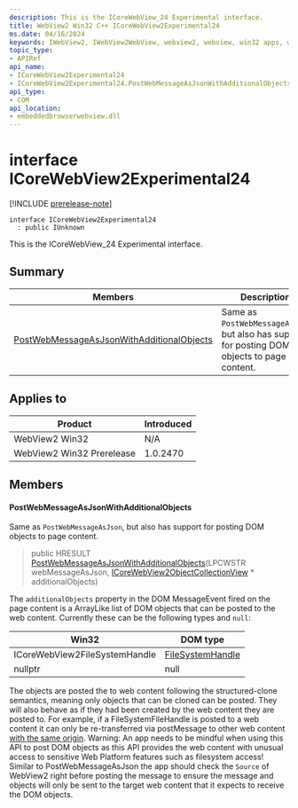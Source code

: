 ```yaml
---
description: This is the ICoreWebView_24 Experimental interface.
title: WebView2 Win32 C++ ICoreWebView2Experimental24
ms.date: 04/16/2024
keywords: IWebView2, IWebView2WebView, webview2, webview, win32 apps, win32, edge, ICoreWebView2, ICoreWebView2Controller, browser control, edge html, ICoreWebView2Experimental24
topic_type: 
- APIRef
api_name:
- ICoreWebView2Experimental24
- ICoreWebView2Experimental24.PostWebMessageAsJsonWithAdditionalObjects
api_type:
- COM
api_location:
- embeddedbrowserwebview.dll
---
```


# interface ICoreWebView2Experimental24

[!INCLUDE [prerelease-note](../includes/prerelease-note.md)]

```
interface ICoreWebView2Experimental24
  : public IUnknown
```

This is the ICoreWebView_24 Experimental interface.

## Summary

 Members                        | Descriptions
--------------------------------|---------------------------------------------
[PostWebMessageAsJsonWithAdditionalObjects](#postwebmessageasjsonwithadditionalobjects) | Same as `PostWebMessageAsJson`, but also has support for posting DOM objects to page content.

## Applies to

Product                         | Introduced
--------------------------------|---------------------------------------------
WebView2 Win32            |    N/A
WebView2 Win32 Prerelease |    1.0.2470

## Members

#### PostWebMessageAsJsonWithAdditionalObjects

Same as `PostWebMessageAsJson`, but also has support for posting DOM objects to page content.

> public HRESULT [PostWebMessageAsJsonWithAdditionalObjects](#postwebmessageasjsonwithadditionalobjects)(LPCWSTR webMessageAsJson, [ICoreWebView2ObjectCollectionView](icorewebview2objectcollectionview.md#icorewebview2objectcollectionview) * additionalObjects)

The `additionalObjects` property in the DOM MessageEvent fired on the page content is a ArrayLike list of DOM objects that can be posted to the web content. Currently these can be the following types and `null`:

Win32   |DOM type
--------- | ---------
ICoreWebView2FileSystemHandle   |[FileSystemHandle](https://developer.mozilla.org/docs/Web/API/FileSystemHandle)
nullptr   |null

The objects are posted the to web content following the structured-clone semantics, meaning only objects that can be cloned can be posted. They will also behave as if they had been created by the web content they are posted to. For example, if a FileSystemFileHandle is posted to a web content it can only be re-transferred via postMessage to other web content [with the same origin](https://fs.spec.whatwg.org/#filesystemhandle). Warning: An app needs to be mindful when using this API to post DOM objects as this API provides the web content with unusual access to sensitive Web Platform features such as filesystem access! Similar to PostWebMessageAsJson the app should check the `Source` of WebView2 right before posting the message to ensure the message and objects will only be sent to the target web content that it expects to receive the DOM objects.

